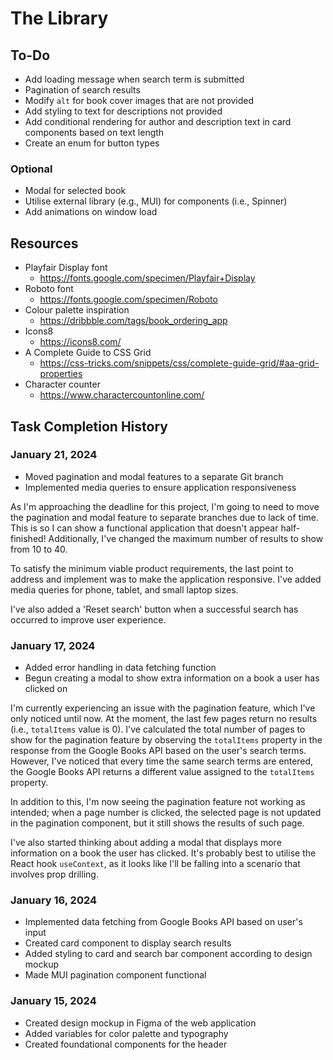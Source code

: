 # The Library

## To-Do

- Add loading message when search term is submitted
- Pagination of search results
- Modify `alt` for book cover images that are not provided
- Add styling to text for descriptions not provided
- Add conditional rendering for author and description text in card components based on text length
- Create an enum for button types

### Optional

- Modal for selected book
- Utilise external library (e.g., MUI) for components (i.e., Spinner)
- Add animations on window load

## Resources

- Playfair Display font
  - https://fonts.google.com/specimen/Playfair+Display
- Roboto font
  - https://fonts.google.com/specimen/Roboto
- Colour palette inspiration
  - https://dribbble.com/tags/book_ordering_app
- Icons8
  - https://icons8.com/
- A Complete Guide to CSS Grid
  - https://css-tricks.com/snippets/css/complete-guide-grid/#aa-grid-properties
- Character counter
  - https://www.charactercountonline.com/

## Task Completion History

### January 21, 2024

- Moved pagination and modal features to a separate Git branch
- Implemented media queries to ensure application responsiveness

As I'm approaching the deadline for this project, I'm going to need to move the pagination and modal feature to separate branches due to lack of time. This is so I can show a functional application that doesn't appear half-finished! Additionally, I've changed the maximum number of results to show from 10 to 40.

To satisfy the minimum viable product requirements, the last point to address and implement was to make the application responsive. I've added media queries for phone, tablet, and small laptop sizes.

I've also added a 'Reset search' button when a successful search has occurred to improve user experience.

### January 17, 2024

- Added error handling in data fetching function
- Begun creating a modal to show extra information on a book a user has clicked on

I'm currently experiencing an issue with the pagination feature, which I've only noticed until now. At the moment, the last few pages return no results (i.e., `totalItems` value is 0). I've calculated the total number of pages to show for the pagination feature by observing the `totalItems` property in the response from the Google Books API based on the user's search terms. However, I've noticed that every time the same search terms are entered, the Google Books API returns a different value assigned to the `totalItems` property.

In addition to this, I'm now seeing the pagination feature not working as intended; when a page number is clicked, the selected page is not updated in the pagination component, but it still shows the results of such page.

I've also started thinking about adding a modal that displays more information on a book the user has clicked. It's probably best to utilise the React hook `useContext`, as it looks like I'll be falling into a scenario that involves prop drilling.

### January 16, 2024

- Implemented data fetching from Google Books API based on user's input
- Created card component to display search results
- Added styling to card and search bar component according to design mockup
- Made MUI pagination component functional

### January 15, 2024

- Created design mockup in Figma of the web application
- Added variables for color palette and typography
- Created foundational components for the header

